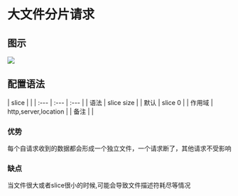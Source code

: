 # 大文件分片请求

## 图示

![](https://github.com/kingofzihua/middleware-architecture-based-on-nginx/tree/2e7a10d6ee4bfe83fce6d75d27b818bc96a69f67/assets/http_slice_module.png)

## 配置语法

| slice |  |
| :--- | :--- | :--- |
| 语法 | slice size |
| 默认 | slice 0 |
| 作用域 | http,server,location |
| 备注 |  |

### 优势

每个自请求收到的数据都会形成一个独立文件，一个请求断了，其他请求不受影响

### 缺点

当文件很大或者slice很小的时候,可能会导致文件描述符耗尽等情况

